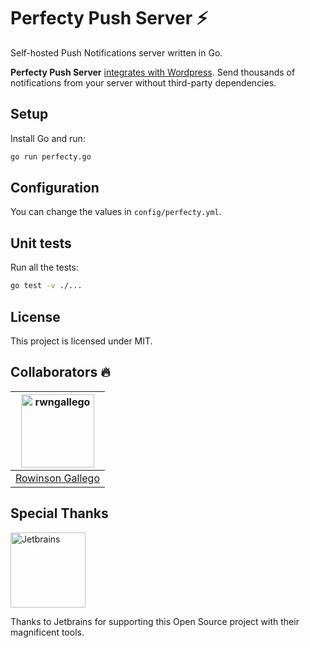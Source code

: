 # Perfecty Push Server ⚡️

Self-hosted Push Notifications server written in Go.

**Perfecty Push Server** [integrates with Wordpress](https://wordpress.org/plugins/perfecty-push-notifications/). Send thousands of notifications
from your server without third-party dependencies.

## Setup

Install Go and run:

```sh
go run perfecty.go
```

## Configuration

You can change the values in `config/perfecty.yml`.

## Unit tests

Run all the tests:

```sh
go test -v ./...
```

## License

This project is licensed under MIT.

## Collaborators 🔥

[<img alt="rwngallego" src="https://avatars3.githubusercontent.com/u/691521?s=460&u=ceab22655f55101b66f8e79ed08007e2f8034f34&v=4" width="117">](https://github.com/rwngallego) |
:---: |
[Rowinson Gallego](https://www.linkedin.com/in/rwngallego/) |

## Special Thanks

[<img alt="Jetbrains" src="https://github.com/rwngallego/perfecty-push-wp/raw/master/.github/assets/jetbrains-logo.svg" width="120">](https://www.jetbrains.com/?from=PerfectyPush)

Thanks to Jetbrains for supporting this Open Source project with their magnificent tools.